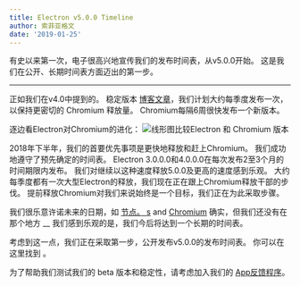 ```yaml
---
title: Electron v5.0.0 Timeline
author: 索菲亚格文
date: '2019-01-25'
---
```


有史以来第一次，电子很高兴地宣传我们的发布时间表，从v5.0.0开始。 这是我们在公开、长期时间表方面迈出的第一步。

---

正如我们在v4.0中提到的。 稳定版本 [博客文章](https://electronjs.org/blog/electron-4-0#whats-next)，我们计划大约每季度发布一次，以保持更密切的 Chromium 释放量。 Chromium每隔6周很快发布一个新版本。

逐边看Electron对Chromium的进化：
<img src="https://user-images.githubusercontent.com/2138661/51714676-db167080-1fea-11e9-8f10-fab1aa51993e.png" alt="线形图比较Electron 和 Chromium 版本" />

2018年下半年，我们的首要优先事项是更快地释放和赶上Chromium。 我们成功地遵守了预先确定的时间表。 Electron 3.0.0.0和4.0.0.0在每次发布2至3个月的时间期限内发布。 我们对继续以这种速度释放5.0.0及更高的速度感到乐观。 大约每季度都有一次大型Electron的释放，我们现在正在跟上Chromium释放干部的步伐。 提前释放Chromium对我们来说始终是一个目标，我们正在为此采取步骤。

我们很乐意许诺未来的日期，如 [节点。 s](https://github.com/nodejs/Release) and [Chromium](https://chromiumdash.appspot.com/schedule) 确实，但我们还没有在那个地方 __ 我们感到乐观的是，我们今后将达到一个长期的时间表。

考虑到这一点，我们正在采取第一步，公开发布v5.0.0的发布时间表。 你可以在这里找到 [](https://electronjs.org/docs/tutorial/electron-timelines)。

为了帮助我们测试我们的 beta 版本和稳定性，请考虑加入我们的 [App反馈程序](https://electronjs.org/blog/app-feedback-program)。
